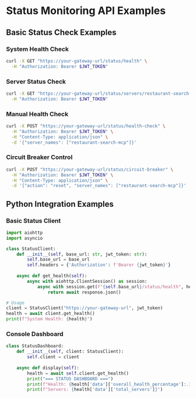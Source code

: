 # Status Monitoring API Examples

## Basic Status Check Examples

### System Health Check
```bash
curl -X GET "https://your-gateway-url/status/health" \
  -H "Authorization: Bearer $JWT_TOKEN"
```

### Server Status Check
```bash
curl -X GET "https://your-gateway-url/status/servers/restaurant-search-mcp" \
  -H "Authorization: Bearer $JWT_TOKEN"
```

### Manual Health Check
```bash
curl -X POST "https://your-gateway-url/status/health-check" \
  -H "Authorization: Bearer $JWT_TOKEN" \
  -H "Content-Type: application/json" \
  -d '{"server_names": ["restaurant-search-mcp"]}'
```

### Circuit Breaker Control
```bash
curl -X POST "https://your-gateway-url/status/circuit-breaker" \
  -H "Authorization: Bearer $JWT_TOKEN" \
  -H "Content-Type: application/json" \
  -d '{"action": "reset", "server_names": ["restaurant-search-mcp"]}'
```

## Python Integration Examples

### Basic Status Client
```python
import aiohttp
import asyncio

class StatusClient:
    def __init__(self, base_url: str, jwt_token: str):
        self.base_url = base_url
        self.headers = {'Authorization': f'Bearer {jwt_token}'}
    
    async def get_health(self):
        async with aiohttp.ClientSession() as session:
            async with session.get(f"{self.base_url}/status/health", headers=self.headers) as response:
                return await response.json()

# Usage
client = StatusClient("https://your-gateway-url", jwt_token)
health = await client.get_health()
print(f"System Health: {health}")
```

### Console Dashboard
```python
class StatusDashboard:
    def __init__(self, client: StatusClient):
        self.client = client
    
    async def display(self):
        health = await self.client.get_health()
        print("=== STATUS DASHBOARD ===")
        print(f"Health: {health['data']['overall_health_percentage']:.1f}%")
        print(f"Servers: {health['data']['total_servers']}")
```